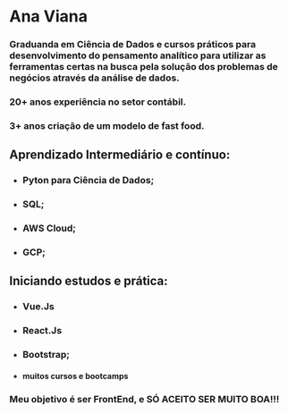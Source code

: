 # Ana Viana



### Graduanda em Ciência de Dados e cursos práticos para desenvolvimento do pensamento analítico para utilizar as ferramentas certas na busca pela solução dos problemas de negócios através da análise de dados.
### 20+ anos experiência no setor contábil.
### 3+ anos criação de um modelo de fast food.



## Aprendizado Intermediário e contínuo:



- ### Pyton para Ciência de Dados;

- ### SQL;

- ### AWS Cloud;

- ### GCP;



## Iniciando estudos e prática:	 

- ### Vue.Js

- ### React.Js

- ### Bootstrap;



-  #### muitos cursos e bootcamps



### Meu objetivo é ser FrontEnd, e SÓ ACEITO SER MUITO BOA!!!




